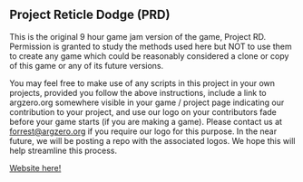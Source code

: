 ## Project Reticle Dodge (PRD)

This is the original 9 hour game jam version of the game, Project RD. Permission is granted to study the methods used here but NOT to use them to create any game which could be reasonably considered a clone or copy of this game or any of its future versions. 

You may feel free to make use of any scripts in this project in your own projects, provided you follow the above instructions, include a link to argzero.org somewhere visible in your game / project page indicating our contribution to your project, and use our logo on your contributors fade before your game starts (if you are making a game). Please contact us at forrest@argzero.org if you require our logo for this purpose. In the near future, we will be posting a repo with the associated logos. We hope this will help streamline this process.

[Website here!](https://argzero.org/)

<!--Whenever you commit to this repository, GitHub Pages will run [Jekyll](https://jekyllrb.com/) to rebuild the pages in your site, from the content in your Markdown files.-->

<!--### Markdown
Markdown is a lightweight and easy-to-use syntax for styling your writing. It includes conventions for-->

<!--Syntax highlighted code block-->

<!--**Bold** and _Italic_ and `Code` text-->

<!--[Link](url) and ![Image](src)-->

<!--For more details see [GitHub Flavored Markdown](https://guides.github.com/features/mastering-markdown/).-->

<!--### Jekyll Themes
Your Pages site will use the layout and styles from the Jekyll theme you have selected in your [repository settings](https://github.com/Argzero/ProjectRD/settings). The name of this theme is saved in the Jekyll `_config.yml` configuration file.-->

<!--### Support or Contact
Having trouble with Pages? Check out our [documentation](https://help.github.com/categories/github-pages-basics/) or [contact support](https://github.com/contact) and we’ll help you sort it out.-->


